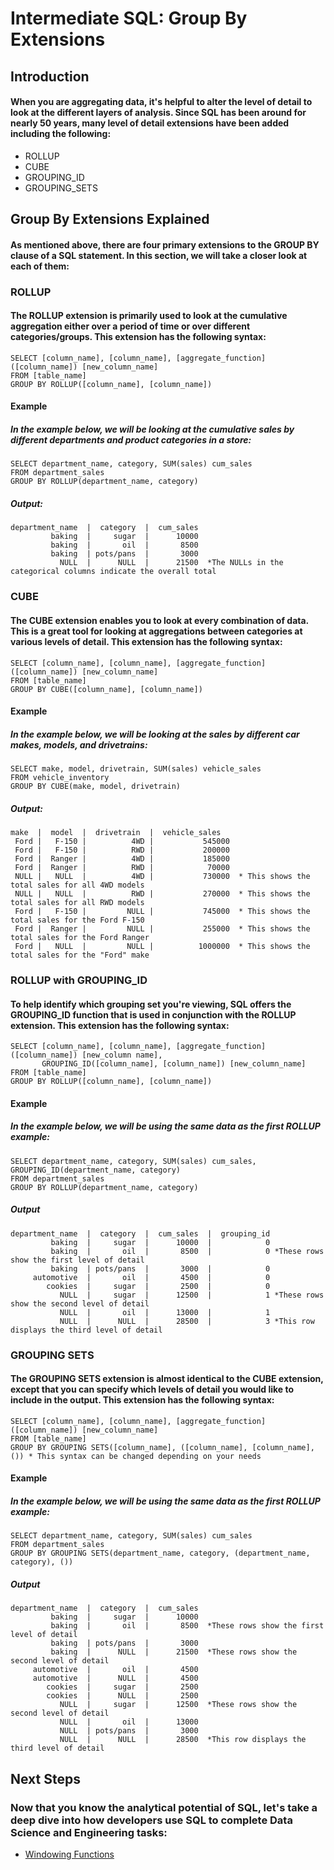 # Intermediate SQL: Group By Extensions
## Introduction
#### When you are aggregating data, it's helpful to alter the level of detail to look at the different layers of analysis. Since SQL has been around for nearly 50 years, many level of detail extensions have been added including the following:
  - ROLLUP
  - CUBE
  - GROUPING_ID
  - GROUPING_SETS
## Group By Extensions Explained
#### As mentioned above, there are four primary extensions to the GROUP BY clause of a SQL statement. In this section, we will take a closer look at each of them:
### ROLLUP
#### The ROLLUP extension is primarily used to look at the cumulative aggregation either over a period of time or over different categories/groups. This extension has the following syntax:
    SELECT [column_name], [column_name], [aggregate_function]([column_name]) [new_column_name]
    FROM [table_name]
    GROUP BY ROLLUP([column_name], [column_name])
#### Example
##### In the example below, we will be looking at the cumulative sales by different departments and product categories in a store:
    SELECT department_name, category, SUM(sales) cum_sales
    FROM department_sales
    GROUP BY ROLLUP(department_name, category)
##### Output:
    department_name  |  category  |  cum_sales
             baking  |     sugar  |      10000
             baking  |       oil  |       8500
             baking  | pots/pans  |       3000
               NULL  |      NULL  |      21500  *The NULLs in the categorical columns indicate the overall total
### CUBE
#### The CUBE extension enables you to look at every combination of data. This is a great tool for looking at aggregations between categories at various levels of detail. This extension has the following syntax:
    SELECT [column_name], [column_name], [aggregate_function]([column_name]) [new_column_name]
    FROM [table_name]
    GROUP BY CUBE([column_name], [column_name])
#### Example
##### In the example below, we will be looking at the sales by different car makes, models, and drivetrains:
    SELECT make, model, drivetrain, SUM(sales) vehicle_sales
    FROM vehicle_inventory
    GROUP BY CUBE(make, model, drivetrain)
##### Output:
    make  |  model  |  drivetrain  |  vehicle_sales
     Ford |   F-150 |          4WD |           545000
     Ford |   F-150 |          RWD |           200000
     Ford |  Ranger |          4WD |           185000
     Ford |  Ranger |          RWD |            70000
     NULL |   NULL  |          4WD |           730000  * This shows the total sales for all 4WD models
     NULL |   NULL  |          RWD |           270000  * This shows the total sales for all RWD models
     Ford |   F-150 |         NULL |           745000  * This shows the total sales for the Ford F-150
     Ford |  Ranger |         NULL |           255000  * This shows the total sales for the Ford Ranger
     Ford |   NULL  |         NULL |          1000000  * This shows the total sales for the "Ford" make
### ROLLUP with GROUPING_ID
#### To help identify which grouping set you're viewing, SQL offers the GROUPING_ID function that is used in conjunction with the ROLLUP extension. This extension has the following syntax:
    SELECT [column_name], [column_name], [aggregate_function]([column_name]) [new_column name], 
           GROUPING_ID([column_name], [column_name]) [new_column_name]
    FROM [table_name]
    GROUP BY ROLLUP([column_name], [column_name])
#### Example
##### In the example below, we will be using the same data as the first ROLLUP example:
    SELECT department_name, category, SUM(sales) cum_sales, GROUPING_ID(department_name, category)
    FROM department_sales
    GROUP BY ROLLUP(department_name, category)
##### Output
    department_name  |  category  |  cum_sales  |  grouping_id
             baking  |     sugar  |      10000  |            0
             baking  |       oil  |       8500  |            0 *These rows show the first level of detail
             baking  | pots/pans  |       3000  |            0
         automotive  |       oil  |       4500  |            0
            cookies  |     sugar  |       2500  |            0
               NULL  |     sugar  |      12500  |            1 *These rows show the second level of detail
               NULL  |       oil  |      13000  |            1
               NULL  |      NULL  |      28500  |            3 *This row displays the third level of detail
### GROUPING SETS
#### The GROUPING SETS extension is almost identical to the CUBE extension, except that you can specify which levels of detail you would like to include in the output. This extension has the following syntax:
    SELECT [column_name], [column_name], [aggregate_function]([column_name]) [new_column_name]
    FROM [table_name]
    GROUP BY GROUPING SETS([column_name], ([column_name], [column_name], ()) * This syntax can be changed depending on your needs
#### Example
##### In the example below, we will be using the same data as the first ROLLUP example:
    SELECT department_name, category, SUM(sales) cum_sales
    FROM department_sales
    GROUP BY GROUPING SETS(department_name, category, (department_name, category), ())
##### Output
    department_name  |  category  |  cum_sales
             baking  |     sugar  |      10000 
             baking  |       oil  |       8500  *These rows show the first level of detail
             baking  | pots/pans  |       3000
             baking  |      NULL  |      21500  *These rows show the second level of detail
         automotive  |       oil  |       4500
         automotive  |      NULL  |       4500 
            cookies  |     sugar  |       2500
            cookies  |      NULL  |       2500
               NULL  |     sugar  |      12500  *These rows show the second level of detail
               NULL  |       oil  |      13000
               NULL  | pots/pans  |       3000
               NULL  |      NULL  |      28500  *This row displays the third level of detail
## Next Steps
### Now that you know the analytical potential of SQL, let's take a deep dive into how developers use SQL to complete Data Science and Engineering tasks:
- [Windowing Functions](https://girhub.com/uvudataclub2022/UVU-2022-2023/blob/Data-Analytics/Relational%20Databases%20(SQL)/Tutorials/SQL/Windowing%20Functions.md)
